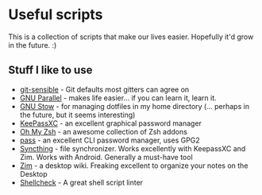 Useful scripts
==================

This is a collection of scripts that make our lives easier. Hopefully it'd grow in the future. :)

Stuff I like to use
-------------------
  * [git-sensible](https://gitlab.com/sorsasampo/git-sensible) - Git defaults most gitters can agree on
  * [GNU Parallel](https://www.gnu.org/software/parallel/) - makes life easier... if you can learn it, learn it.
  * [GNU Stow](https://www.gnu.org/software/stow/) - for managing dotfiles in my home directory (... perhaps in the future, but it seems interesting)
  * [KeePassXC](https://keepassxc.org/) - an excellent graphical password manager
  * [Oh My Zsh](https://ohmyz.sh/) - an awesome collection of Zsh addons
  * [pass](https://www.passwordstore.org/) - an excellent CLI password manager, uses GPG2
  * [Syncthing](https://syncthing.net) - file synchronizer. Works excellently with KeepassXC and Zim. Works with Android. Generally a must-have tool
  * [Zim](http://zim-wiki.org) - a desktop wiki. Freaking excellent to organize your notes on the Desktop
  * [Shellcheck](https://www.shellcheck.net/) - A great shell script linter

